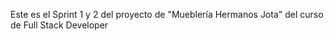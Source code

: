 Este es el Sprint 1 y 2 del proyecto de "Mueblería Hermanos Jota" del curso de Full Stack Developer
